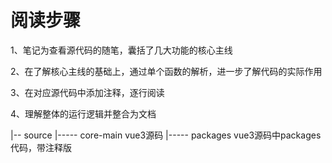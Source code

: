 # 阅读步骤

1、笔记为查看源代码的随笔，囊括了几大功能的核心主线

2、在了解核心主线的基础上，通过单个函数的解析，进一步了解代码的实际作用

3、在对应源代码中添加注释，逐行阅读

4、理解整体的运行逻辑并整合为文档


|-- source
|----- core-main      vue3源码
|----- packages       vue3源码中packages代码，带注释版